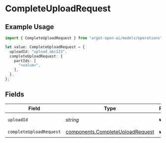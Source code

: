 # CompleteUploadRequest

## Example Usage

```typescript
import { CompleteUploadRequest } from "argot-open-ai/models/operations";

let value: CompleteUploadRequest = {
  uploadId: "upload_abc123",
  completeUploadRequest: {
    partIds: [
      "<value>",
    ],
  },
};
```

## Fields

| Field                                                                                | Type                                                                                 | Required                                                                             | Description                                                                          | Example                                                                              |
| ------------------------------------------------------------------------------------ | ------------------------------------------------------------------------------------ | ------------------------------------------------------------------------------------ | ------------------------------------------------------------------------------------ | ------------------------------------------------------------------------------------ |
| `uploadId`                                                                           | *string*                                                                             | :heavy_check_mark:                                                                   | The ID of the Upload.<br/>                                                           | upload_abc123                                                                        |
| `completeUploadRequest`                                                              | [components.CompleteUploadRequest](../../models/components/completeuploadrequest.md) | :heavy_check_mark:                                                                   | N/A                                                                                  |                                                                                      |